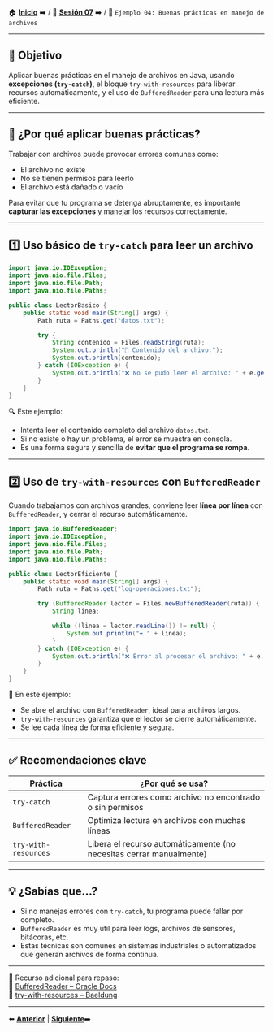 🏠 [**Inicio**](../../Readme.md) ➡️ / 📖 [**Sesión 07**](../Readme.md) ➡️ / 📝 `Ejemplo 04: Buenas prácticas en manejo de archivos`

---

## 🎯 Objetivo

Aplicar buenas prácticas en el manejo de archivos en Java, usando **excepciones (`try-catch`)**, el bloque `try-with-resources` para liberar recursos automáticamente, y el uso de `BufferedReader` para una lectura más eficiente.

---

## 📌 ¿Por qué aplicar buenas prácticas?

Trabajar con archivos puede provocar errores comunes como:

- El archivo no existe
- No se tienen permisos para leerlo
- El archivo está dañado o vacío

Para evitar que tu programa se detenga abruptamente, es importante **capturar las excepciones** y manejar los recursos correctamente.

---

## 1️⃣ Uso básico de `try-catch` para leer un archivo

```java
import java.io.IOException;
import java.nio.file.Files;
import java.nio.file.Path;
import java.nio.file.Paths;

public class LectorBasico {
    public static void main(String[] args) {
        Path ruta = Paths.get("datos.txt");

        try {
            String contenido = Files.readString(ruta);
            System.out.println("📄 Contenido del archivo:");
            System.out.println(contenido);
        } catch (IOException e) {
            System.out.println("❌ No se pudo leer el archivo: " + e.getMessage());
        }
    }
}
```

🔍 Este ejemplo:

- Intenta leer el contenido completo del archivo `datos.txt`.
- Si no existe o hay un problema, el error se muestra en consola.
- Es una forma segura y sencilla de **evitar que el programa se rompa**.

---

## 2️⃣ Uso de `try-with-resources` con `BufferedReader`

Cuando trabajamos con archivos grandes, conviene leer **línea por línea** con `BufferedReader`, y cerrar el recurso automáticamente.

```java
import java.io.BufferedReader;
import java.io.IOException;
import java.nio.file.Files;
import java.nio.file.Path;
import java.nio.file.Paths;

public class LectorEficiente {
    public static void main(String[] args) {
        Path ruta = Paths.get("log-operaciones.txt");

        try (BufferedReader lector = Files.newBufferedReader(ruta)) {
            String linea;

            while ((linea = lector.readLine()) != null) {
                System.out.println("➡️ " + linea);
            }
        } catch (IOException e) {
            System.out.println("❌ Error al procesar el archivo: " + e.getMessage());
        }
    }
}
```

🧠 En este ejemplo:

- Se abre el archivo con `BufferedReader`, ideal para archivos largos.
- `try-with-resources` garantiza que el lector se cierre automáticamente.
- Se lee cada línea de forma eficiente y segura.

---

## ✅ Recomendaciones clave

| Práctica                     | ¿Por qué se usa?                                                  |
|-----------------------------|--------------------------------------------------------------------|
| `try-catch`                 | Captura errores como archivo no encontrado o sin permisos         |
| `BufferedReader`            | Optimiza lectura en archivos con muchas líneas                    |
| `try-with-resources`        | Libera el recurso automáticamente (no necesitas cerrar manualmente) |

---

## 💡 ¿Sabías que...?

- Si no manejas errores con `try-catch`, tu programa puede fallar por completo.
- `BufferedReader` es muy útil para leer logs, archivos de sensores, bitácoras, etc.
- Estas técnicas son comunes en sistemas industriales o automatizados que generan archivos de forma continua.

---

📘 Recurso adicional para repaso:  
🔗 [BufferedReader – Oracle Docs](https://docs.oracle.com/en/java/javase/11/docs/api/java.base/java/io/BufferedReader.html)  
🔗 [try-with-resources – Baeldung](https://www.baeldung.com/java-try-with-resources)

---

⬅️ [**Anterior**](../Ejemplo-03/Readme.md) | [**Siguiente**](../Reto-02/Readme.md)➡️  